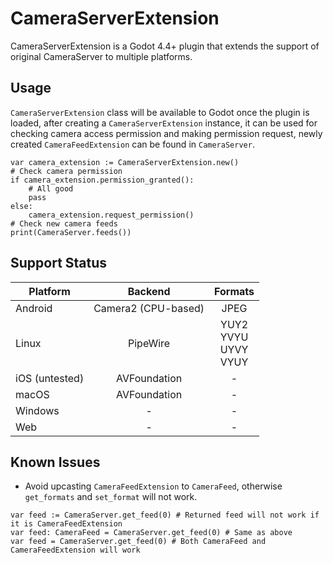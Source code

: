 # CameraServerExtension
CameraServerExtension is a Godot 4.4+ plugin that extends the support of original CameraServer to multiple platforms.

## Usage
`CameraServerExtension` class will be available to Godot once the plugin is loaded, after creating a `CameraServerExtension` instance, it can be used for checking camera access permission and making permission request, newly created `CameraFeedExtension` can be found in `CameraServer`.

```gdscript
var camera_extension := CameraServerExtension.new()
# Check camera permission
if camera_extension.permission_granted():
    # All good
    pass
else:
    camera_extension.request_permission()
# Check new camera feeds
print(CameraServer.feeds())
```

## Support Status
| Platform | Backend | Formats |
| - | :-: | :-: |
| Android | Camera2 (CPU-based) | JPEG |
| Linux | PipeWire | YUY2<br>YVYU<br>UYVY<br>VYUY |
| iOS (untested) | AVFoundation | - |
| macOS | AVFoundation | - |
| Windows | - | - |
| Web | - | - |

## Known Issues
- Avoid upcasting `CameraFeedExtension` to `CameraFeed`, otherwise `get_formats` and `set_format` will not work.
```gdscript
var feed := CameraServer.get_feed(0) # Returned feed will not work if it is CameraFeedExtension
var feed: CameraFeed = CameraServer.get_feed(0) # Same as above
var feed = CameraServer.get_feed(0) # Both CameraFeed and CameraFeedExtension will work
```
